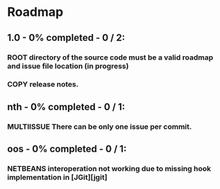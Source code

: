 # Roadmap

## 1.0 - 0% completed - 0 / 2:

### ROOT directory of the source code must be a valid roadmap and issue file location (in progress)
### COPY release notes.

## nth - 0% completed - 0 / 1:

### MULTIISSUE There can be only one issue per commit.

## oos - 0% completed - 0 / 1:

### NETBEANS interoperation not working due to missing hook implementation in [JGit][jgit]

